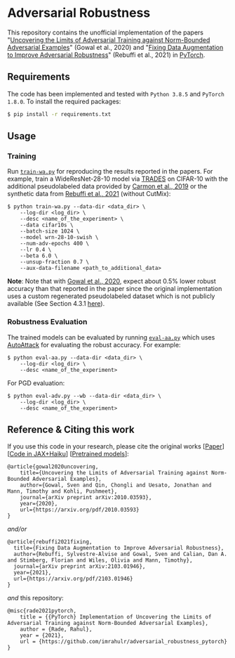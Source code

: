 # Adversarial Robustness

This repository contains the unofficial implementation of the papers "[Uncovering the Limits of Adversarial Training against Norm-Bounded Adversarial Examples](https://arxiv.org/abs/2010.03593)" (Gowal et al., 2020) and "[Fixing Data Augmentation to Improve Adversarial Robustness](https://arxiv.org/abs/2103.01946)" (Rebuffi et al., 2021) in [PyTorch](https://pytorch.org/). 

## Requirements

The code has been implemented and tested with `Python 3.8.5` and `PyTorch 1.8.0`.  To install the required packages:
```bash
$ pip install -r requirements.txt
```

## Usage

### Training 

Run [`train-wa.py`](./train-wa.py) for reproducing the results reported in the papers. For example, train a WideResNet-28-10 model via [TRADES](https://github.com/yaodongyu/TRADES) on CIFAR-10 with the additional pseudolabeled data provided by [Carmon et al., 2019](https://github.com/yaircarmon/semisup-adv) or the synthetic data from [Rebuffi et al., 2021](https://arxiv.org/abs/2103.01946) (without CutMix):

```
$ python train-wa.py --data-dir <data_dir> \
    --log-dir <log_dir> \
    --desc <name_of_the_experiment> \
    --data cifar10s \
    --batch-size 1024 \
    --model wrn-28-10-swish \
    --num-adv-epochs 400 \
    --lr 0.4 \
    --beta 6.0 \
    --unsup-fraction 0.7 \
    --aux-data-filename <path_to_additional_data>
```

**Note**: Note that with [Gowal et al., 2020](https://arxiv.org/abs/2010.03593), expect about 0.5% lower robust accuracy than that reported in the paper since the original implementation uses a custom regenerated pseudolabeled dataset which is not publicly available (See Section 4.3.1 [here](https://arxiv.org/abs/2010.03593)).

### Robustness Evaluation

The trained models can be evaluated by running [`eval-aa.py`](./eval-aa.py) which uses [AutoAttack](https://github.com/fra31/auto-attack) for evaluating the robust accuracy. For example:

```
$ python eval-aa.py --data-dir <data_dir> \
    --log-dir <log_dir> \
    --desc <name_of_the_experiment>
```

For PGD evaluation:
```
$ python eval-adv.py --wb --data-dir <data_dir> \
    --log-dir <log_dir> \
    --desc <name_of_the_experiment>
```

## Reference & Citing this work

If you use this code in your research, please cite the original works [[Paper](https://arxiv.org/abs/2010.03593)] [[Code in JAX+Haiku](https://github.com/deepmind/deepmind-research/tree/master/adversarial_robustness)] [[Pretrained models](https://github.com/deepmind/deepmind-research/tree/master/adversarial_robustness)]:

```
@article{gowal2020uncovering,
    title={Uncovering the Limits of Adversarial Training against Norm-Bounded Adversarial Examples},
    author={Gowal, Sven and Qin, Chongli and Uesato, Jonathan and Mann, Timothy and Kohli, Pushmeet},
    journal={arXiv preprint arXiv:2010.03593},
    year={2020},
    url={https://arxiv.org/pdf/2010.03593}
}
```

*and/or*

```
@article{rebuffi2021fixing,
  title={Fixing Data Augmentation to Improve Adversarial Robustness},
  author={Rebuffi, Sylvestre-Alvise and Gowal, Sven and Calian, Dan A. and Stimberg, Florian and Wiles, Olivia and Mann, Timothy},
  journal={arXiv preprint arXiv:2103.01946},
  year={2021},
  url={https://arxiv.org/pdf/2103.01946}
}
```

*and* this repository:

```
@misc{rade2021pytorch,
    title = {{PyTorch} Implementation of Uncovering the Limits of Adversarial Training against Norm-Bounded Adversarial Examples},
    author = {Rade, Rahul},
    year = {2021},
    url = {https://github.com/imrahulr/adversarial_robustness_pytorch}
}
```
